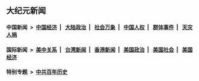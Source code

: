 ## 大纪元新闻

#### 中国新闻 &nbsp;>&nbsp; [中国经济](indexes/ncid283/README.md?10231245) &nbsp;| &nbsp; [大陆政治](indexes/ncid277/README.md?10231245) &nbsp;| &nbsp; [社会万象](indexes/ncid282/README.md?10231245) &nbsp;| &nbsp; [中国人权](indexes/ncid278/README.md?10231245) &nbsp;| &nbsp; [群体事件](indexes/ncid279/README.md?10231245) &nbsp;| &nbsp; [天灾人祸](indexes/ncid280/README.md?10231245)

#### 国际新闻 &nbsp;>&nbsp; [美中关系](indexes/nf1412576/README.md?10231245) &nbsp;| &nbsp; [台湾新闻](indexes/ncid1349361/README.md?10231245) &nbsp;| &nbsp; [香港新闻](indexes/ncid1349362/README.md?10231245) &nbsp;| &nbsp; [美国政治](indexes/ncid1078159/README.md?10231245) &nbsp;| &nbsp; [美国社会](indexes/ncid1078160/README.md?10231245) &nbsp;| &nbsp; [美国经济](indexes/ncid1078158/README.md?10231245)

#### 特别专题 &nbsp;>&nbsp; [中共百年历史](https://github.com/easy2view/epoch-special/blob/master/README.md?10231245)  
